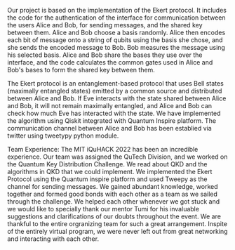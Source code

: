 Our project is based on the implementation of the  Ekert protocol. It includes the code for the authentication of the interface for communication between the users Alice and Bob, for sending messages, and the shared key between them.
Alice and Bob choose a basis randomly. Alice then encodes each bit of message onto a string of qubits using the basis she chose, and she sends the encoded message to Bob. Bob measures the message using his selected basis.
Alice and Bob share the bases they use over the interface, and the code calculates the common gates used in Alice and Bob's bases to form the shared key between them. 

The Ekert protocol is an entanglement-based protocol that uses Bell states (maximally entangled states) emitted by a common source and distributed between Alice and Bob. If Eve interacts with the state shared between Alice and Bob, it will not remain maximally entangled, and Alice and Bob can check how much Eve has interacted with the state. We have implemented the algorithm using Qiskit integrated with Quantum Inspire platform. The communication channel between Alice and Bob has been establied via twitter using tweetypy python module.

Team Experience: 
The MIT iQuHACK 2022 has been an incredible experience. 
Our team was assigned the QuTech Division, and we worked on the Quantum Key Distribution Challenge. We read about QKD and the algorithms in QKD that we could implement. We implemented the Ekert Protocol using the Quantum inspire platform and used Tweepy as the channel for sending messages. 
We gained abundant knowledge, worked together and formed good bonds with each other as a team as we sailed through the challenge. We helped each other whenever we got stuck and we would like to specially thank our mentor Tumi for his invaluable suggestions and clarifications of our doubts throughout the event. We are thankful to the entire orgranizing team for such a great arrangement. Inspite of the entirely virtual program, we were never left out from great networking and interacting with each other.
